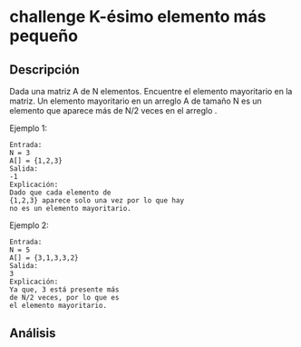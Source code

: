 # challenge K-ésimo elemento más pequeño
## Descripción
Dada una matriz A de N elementos. Encuentre el elemento mayoritario en la matriz. 
Un elemento mayoritario en un arreglo A de tamaño N es un elemento que aparece más de N/2 veces en el arreglo .

Ejemplo 1:

    Entrada:
    N = 3
    A[] = {1,2,3}
    Salida:
    -1
    Explicación:
    Dado que cada elemento de
    {1,2,3} aparece solo una vez por lo que hay
    no es un elemento mayoritario.

Ejemplo 2:

    Entrada:
    N = 5
    A[] = {3,1,3,3,2}
    Salida:
    3
    Explicación:
    Ya que, 3 está presente más
    de N/2 veces, por lo que es
    el elemento mayoritario.

## Análisis
